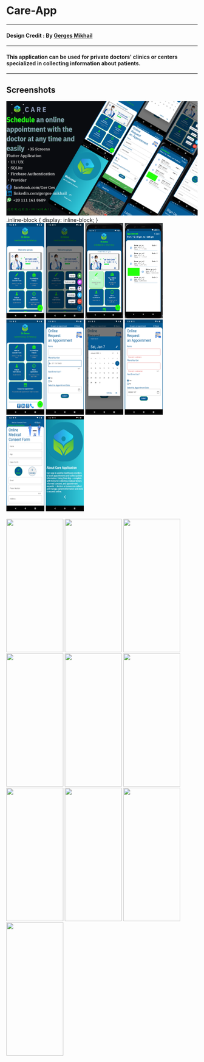 # Care-App
-------------
#### Design Credit : By  [Gerges Mikhail](https://www.linkedin.com/in/gerges-mikhail-8578661ba/)
-------------
#### This application can be used for private doctors' clinics or centers specialized in collecting information about patients.
-------------  
## Screenshots 
<img src="assets/Cover.png" width="600" height="300" />
.inline-block {
   display: inline-block;
}
<br class="inline-block">
<img src="assets/1.png" width="100" height="250" />
<img src="assets/2.png" width="100" height="250" />
<img src="assets/3.png" width="100" height="250" />
<img src="assets/4.png" width="100" height="250" />
<img src="assets/5.png" width="100" height="250" />
<img src="assets/6.png" width="100" height="250" />
<img src="assets/7.png" width="100" height="250" />
<img src="assets/8.png" width="100" height="250" />
<img src="assets/9.png" width="100" height="250" />
<img src="assets/10.png" width="100" height="250" />
</br>

<br>
<img src="assets/Screenshot_20230130-194343.jpg" width="150" height="350" />
<img src="assets/Screenshot_20230130-194404.jpg" width="150" height="350" />
<img src="assets/Screenshot_20230130-194417.jpg" width="150" height="350" />
<img src="assets/Screenshot_20230130-194508.jpg" width="150" height="350" />
<img src="assets/Screenshot_20230130-194516.jpg" width="150" height="350" />
<img src="assets/Screenshot_20230130-194528.jpg" width="150" height="350" />
<img src="assets/Screenshot_20230130-194325.jpg" width="150" height="350" />
<img src="assets/Screenshot_20230130-194329.jpg" width="150" height="350" />
<img src="assets/Screenshot_20230130-194343.jpg" width="150" height="350" />
<img src="assets/Screenshot_20230130-194404.jpg" width="150" height="350" />
</br>
